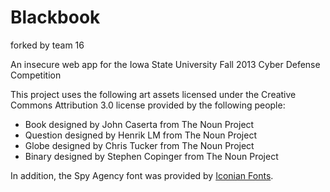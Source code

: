Blackbook
=========
forked by team 16

An insecure web app for the Iowa State University Fall 2013 Cyber Defense Competition

This project uses the following art assets licensed under the 
Creative Commons Attribution 3.0 license provided by the following people:

- Book designed by John Caserta from The Noun Project
- Question designed by Henrik LM from The Noun Project
- Globe designed by Chris Tucker from The Noun Project
- Binary designed by Stephen Copinger from The Noun Project

In addition, the Spy Agency font was provided by [Iconian Fonts](http://www.iconian.com/s.html).

